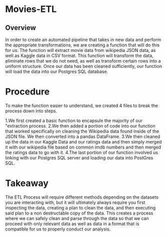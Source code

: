 # Movies-ETL

## Overview
In order to create an automated pipeline that takes in new data and perform the appropriate transformations, we are creating a function that will do this for us. The function will extract movie data from wikipedia JSON data, as well as Kaggle data in CSV format. This function will transform the data, eliminate rows that we do not need, as well as transform certain rows into a uniform structure.  Once our data has been cleaned sufficiently, our function will load the data into our Postgres SQL database.


# Procedure

To make the function easier to understand, we created 4 files to break the process down into steps.   

1.We first created a basic function to encapsule the majority of our "extraction process.
2.We then added a portion of code into our function that worked specifically on cleaning the Wikipedia data found inside of the JSON file.  We then converted into a pandas DataFrame.
3.We then cleaned up the data in our Kaggle Data and our ratings data and then simply merged it with our wikipedia file based on common imdb numbers and then merged the ratings data to go with it.
4.The last portion of our function involved us linking with our Postgres SQL server and loading our data into PostGres SQL.

# Takeaway

The ETL Process will require different methods depending on the datasets you are interacting with, but it will ultimately always require you first inspecting the data, creating a plan to clean the data, and then executing said plan to a non destructable copy of the data.  This creates a process where we can safely clean and parse through the data so that we can proceed with only relevant data as well as data in a format that is compatible for us to properly conduct our analysis.

